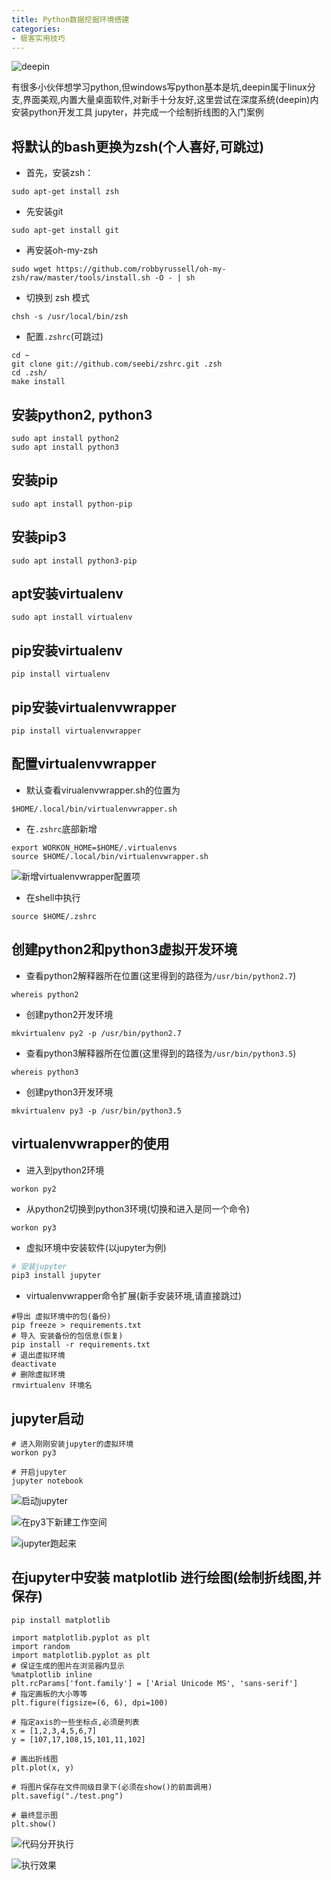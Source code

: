 ```yaml
---
title: Python数据挖掘环境搭建
categories:
- 极客实用技巧
---
```




![deepin](https://v2fy.com/asset/0i/jikemiji/jikemiji-md/2020-12-27-python-data-env-1609059806000.assets/1240-20201227170348831.png)

有很多小伙伴想学习python,但windows写python基本是坑,deepin属于linux分支,界面美观,内置大量桌面软件,对新手十分友好,这里尝试在深度系统(deepin)内安装python开发工具 jupyter，并完成一个绘制折线图的入门案例

## 将默认的bash更换为zsh(个人喜好,可跳过)
- 首先，安装zsh：
```
sudo apt-get install zsh
```
- 先安装git

```
sudo apt-get install git
```
- 再安装oh-my-zsh

```
sudo wget https://github.com/robbyrussell/oh-my-zsh/raw/master/tools/install.sh -O - | sh
```

- 切换到 zsh 模式
```
chsh -s /usr/local/bin/zsh
```

-  配置`.zshrc`(可跳过)
```shell
cd ~
git clone git://github.com/seebi/zshrc.git .zsh
cd .zsh/
make install
```

## 安装python2, python3
```
sudo apt install python2
sudo apt install python3
```


## 安装pip
```
sudo apt install python-pip
```
## 安装pip3
```
sudo apt install python3-pip
```
## apt安装virtualenv
```
sudo apt install virtualenv
```

## pip安装virtualenv 

```
pip install virtualenv
```

## pip安装virtualenvwrapper

```
pip install virtualenvwrapper
```

## 配置virtualenvwrapper

-  默认查看virualenvwrapper.sh的位置为

```
$HOME/.local/bin/virtualenvwrapper.sh
```

- 在`.zshrc`底部新增

```
export WORKON_HOME=$HOME/.virtualenvs
source $HOME/.local/bin/virtualenvwrapper.sh
```
![新增virtualenvwrapper配置项](https://v2fy.com/asset/0i/jikemiji/jikemiji-md/2020-12-27-python-data-env-1609059806000.assets/1240-20201227170348837.png)


- 在shell中执行
```
source $HOME/.zshrc
```

## 创建python2和python3虚拟开发环境
- 查看python2解释器所在位置(这里得到的路径为`/usr/bin/python2.7`)
```
whereis python2
```

- 创建python2开发环境
```
mkvirtualenv py2 -p /usr/bin/python2.7
```
- 查看python3解释器所在位置(这里得到的路径为`/usr/bin/python3.5`)
```
whereis python3
```

- 创建python3开发环境
```
mkvirtualenv py3 -p /usr/bin/python3.5
```

## virtualenvwrapper的使用
- 进入到python2环境
```
workon py2
```

- 从python2切换到python3环境(切换和进入是同一个命令)

```
workon py3
```

- 虚拟环境中安装软件(以jupyter为例)

```python
# 安装jupyter
pip3 install jupyter
```

- virtualenvwrapper命令扩展(新手安装环境,请直接跳过)
```
#导出 虚拟环境中的包(备份)
pip freeze > requirements.txt
# 导入 安装备份的包信息(恢复)
pip install -r requirements.txt
# 退出虚拟环境
deactivate
# 删除虚拟环境
rmvirtualenv 环境名
```

## jupyter启动

```
# 进入刚刚安装jupyter的虚拟环境
workon py3

# 开启jupyter
jupyter notebook

```
![启动jupyter](https://v2fy.com/asset/0i/jikemiji/jikemiji-md/2020-12-27-python-data-env-1609059806000.assets/1240-20201227170348855.png)

![在py3下新建工作空间](https://v2fy.com/asset/0i/jikemiji/jikemiji-md/2020-12-27-python-data-env-1609059806000.assets/1240-20201227170348848.png)

![jupyter跑起来](https://v2fy.com/asset/0i/jikemiji/jikemiji-md/2020-12-27-python-data-env-1609059806000.assets/1240-20201227170348832.png)

## 在jupyter中安装 matplotlib 进行绘图(绘制折线图,并保存)
```
pip install matplotlib
```

```
import matplotlib.pyplot as plt
import random
import matplotlib.pyplot as plt
# 保证生成的图片在浏览器内显示
%matplotlib inline
plt.rcParams['font.family'] = ['Arial Unicode MS', 'sans-serif']
# 指定画板的大小等等
plt.figure(figsize=(6, 6), dpi=100)

# 指定axis的一些坐标点,必须是列表
x = [1,2,3,4,5,6,7]
y = [107,17,108,15,101,11,102]

# 画出折线图
plt.plot(x, y)

# 将图片保存在文件同级目录下(必须在show()的前面调用)
plt.savefig("./test.png")

# 最终显示图
plt.show()

```
![代码分开执行](https://v2fy.com/asset/0i/jikemiji/jikemiji-md/2020-12-27-python-data-env-1609059806000.assets/1240-20201227170348709.png)

![执行效果](https://v2fy.com/asset/0i/jikemiji/jikemiji-md/2020-12-27-python-data-env-1609059806000.assets/1240-20201227170348799.png)







